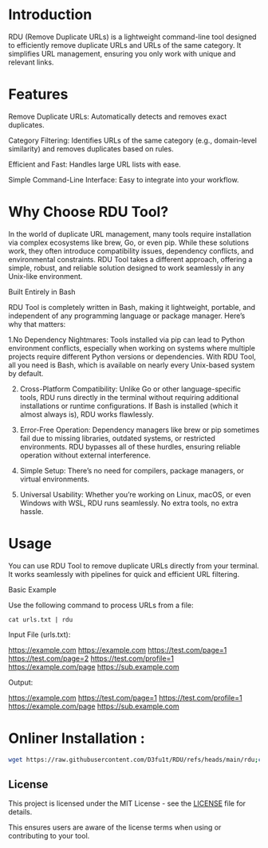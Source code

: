 # Introduction
RDU (Remove Duplicate URLs) is a lightweight command-line tool designed to efficiently remove duplicate URLs and URLs of the same category. It simplifies URL management, ensuring you only work with unique and relevant links.

# Features

Remove Duplicate URLs: Automatically detects and removes exact duplicates.

Category Filtering: Identifies URLs of the same category (e.g., domain-level similarity) and removes duplicates based on rules.

Efficient and Fast: Handles large URL lists with ease.

Simple Command-Line Interface: Easy to integrate into your workflow.

# Why Choose RDU Tool?

In the world of duplicate URL management, many tools require installation via complex ecosystems like brew, Go, or even pip. While these solutions work, they often introduce compatibility issues, dependency conflicts, and environmental constraints. RDU Tool takes a different approach, offering a simple, robust, and reliable solution designed to work seamlessly in any Unix-like environment.

Built Entirely in Bash

RDU Tool is completely written in Bash, making it lightweight, portable, and independent of any programming language or package manager. Here’s why that matters:

1.No Dependency Nightmares:
Tools installed via pip can lead to Python environment conflicts, especially when working on systems where multiple projects require different Python versions or dependencies. With RDU Tool, all you need is Bash, which is available on nearly every Unix-based system by default.

2. Cross-Platform Compatibility:
Unlike Go or other language-specific tools, RDU runs directly in the terminal without requiring additional installations or runtime configurations. If Bash is installed (which it almost always is), RDU works flawlessly.

3. Error-Free Operation:
Dependency managers like brew or pip sometimes fail due to missing libraries, outdated systems, or restricted environments. RDU bypasses all of these hurdles, ensuring reliable operation without external interference.

4. Simple Setup:
There’s no need for compilers, package managers, or virtual environments.

5. Universal Usability:
Whether you’re working on Linux, macOS, or even Windows with WSL, RDU runs seamlessly. No extra tools, no extra hassle.

# Usage

You can use RDU Tool to remove duplicate URLs directly from your terminal. It works seamlessly with pipelines for quick and efficient URL filtering.

Basic Example

Use the following command to process URLs from a file:

```
cat urls.txt | rdu
```

Input File (urls.txt):

https://example.com
https://example.com
https://test.com/page=1
https://test.com/page=2
https://test.com/profile=1
https://example.com/page
https://sub.example.com

Output:

https://example.com
https://test.com/page=1
https://test.com/profile=1
https://example.com/page
https://sub.example.com

# Onliner Installation : 

```bash
wget https://raw.githubusercontent.com/D3fu1t/RDU/refs/heads/main/rdu;chmod +x rdu;mv rdu /usr/bin
```
## License  

This project is licensed under the MIT License - see the [LICENSE](LICENSE) file for details.

This ensures users are aware of the license terms when using or contributing to your tool.


